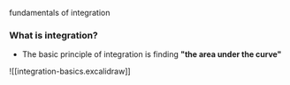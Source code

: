 fundamentals of integration
### What is integration?
- The basic principle of integration is finding **"the area under the curve"**

![[integration-basics.excalidraw]]

